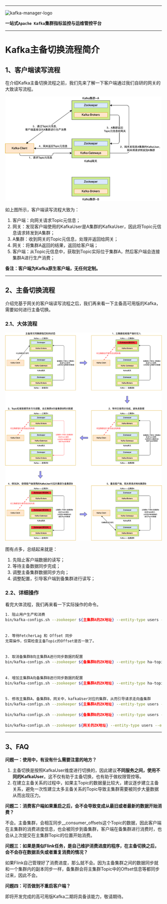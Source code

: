 
---

![kafka-manager-logo](../assets/images/common/logo_name.png)

**一站式`Apache Kafka`集群指标监控与运维管控平台**

--- 

# Kafka主备切换流程简介

## 1、客户端读写流程

在介绍Kafka主备切换流程之前，我们先来了解一下客户端通过我们自研的网关的大致读写流程。

![基于网关的生产消费流程](./assets/Kafka基于网关的生产消费流程.png)


如上图所示，客户端读写流程大致为：
1. 客户端：向网关请求Topic元信息；
2. 网关：发现客户端使用的KafkaUser是A集群的KafkaUser，因此将Topic元信息请求转发到A集群；
3. A集群：收到网关的Topic元信息，处理并返回给网关；
4. 网关：将集群A返回的结果，返回给客户端；
5. 客户端：从Topic元信息中，获取到Topic实际位于集群A，然后客户端会连接集群A进行生产消费；

**备注：客户端为Kafka原生客户端，无任何定制。**

---

## 2、主备切换流程

介绍完基于网关的客户端读写流程之后，我们再来看一下主备高可用版的Kafka，需要如何进行主备切换。

### 2.1、大体流程

![Kafka主备切换流程](./assets/Kafka主备切换流程.png)

图有点多，总结起来就是：
1. 先阻止客户端数据的读写；
2. 等待主备数据同步完成；
3. 调整主备集群数据同步方向；
4. 调整配置，引导客户端到备集群进行读写；


### 2.2、详细操作

看完大体流程，我们再来看一下实际操作的命令。

```bash
1. 阻止用户生产和消费
bin/kafka-configs.sh --zookeeper ${主集群A的ZK地址} --entity-type users --entity-name ${客户端使用的kafkaUser} --add-config didi.ha.active.cluster=None --alter


2. 等待FetcherLag 和 Offset 同步
无需操作，仅需检查主备Topic的Offset是否一致了。


3. 取消备集群B向主集群A进行同步数据的配置
bin/kafka-configs.sh --zookeeper ${备集群B的ZK地址} --entity-type ha-topics --entity-name ${Topic名称} --delete-config didi.ha.remote.cluster --alter


4. 增加主集群A向备集群B进行同步数据的配置
bin/kafka-configs.sh --zookeeper ${主集群A的ZK地址} --entity-type ha-topics --entity-name ${Topic名称} --add-config didi.ha.remote.cluster=${备集群B的集群ID} --alter


5. 修改主集群A，备集群B，网关中，kafkaUser对应的集群，从而引导请求走向备集群
bin/kafka-configs.sh --zookeeper ${主集群A的ZK地址} --entity-type users --entity-name ${客户端使用的kafkaUser} --add-config didi.ha.active.cluster=${备集群B的集群ID} --alter

bin/kafka-configs.sh --zookeeper ${备集群B的ZK地址} --entity-type users --entity-name ${客户端使用的kafkaUser} --add-config didi.ha.active.cluster=${备集群B的集群ID} --alter

bin/kafka-configs.sh --zookeeper ${网关的ZK地址} --entity-type users --entity-name ${客户端使用的kafkaUser} --add-config didi.ha.active.cluster=${备集群B的集群ID} --alter
```

---

## 3、FAQ 

**问题一：使用中，有没有什么需要注意的地方？**

1. 主备切换是按照KafkaUser维度进行切换的，因此建议**不同服务之间，使用不同的KafkaUser**。这不仅有助于主备切换，也有助于做权限管控等。
2. 在建立主备关系的过程中，如果主Topic的数据量比较大，建议逐步建立主备关系，避免一次性建立太多主备关系的Topic导致主集群需要被同步大量数据从而出现压力。
&nbsp;

**问题二：消费客户端如果重启之后，会不会导致变成从最旧或者最新的数据开始消费？**

不会。主备集群，会相互同步__consumer_offsets这个Topic的数据，因此客户端在主集群的消费进度信息，也会被同步到备集群，客户端在备集群进行消费时，也会从上次提交在主集群Topic的位置开始消费。
&nbsp;

**问题三：如果是类似Flink任务，是自己维护消费进度的程序，在主备切换之后，会不会存在数据丢失或者重复消费的情况？**

如果Flink自己管理好了消费进度，那么就不会。因为主备集群之间的数据同步就和一个集群内的副本同步一样，备集群会将主集群Topic中的Offset信息等都同步过来，因此不会。
&nbsp;

**问题四：可否做到不重启客户端？**

即将开发完成的高可用版Kafka二期将具备该能力，敬请期待。
&nbsp;